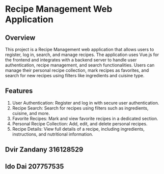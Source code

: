 # Recipe Management Web Application
## Overview
This project is a Recipe Management web application that allows users to register, log in, search, and manage recipes. The application uses Vue.js for the frontend and integrates with a backend server to handle user authentication, recipe management, and search functionalities. Users can manage their personal recipe collection, mark recipes as favorites, and search for new recipes using filters like ingredients and cuisine type.

## Features
1. User Authentication: Register and log in with secure user authentication.
2. Recipe Search: Search for recipes using filters such as ingredients, cuisine, and more.
3. Favorite Recipes: Mark and view favorite recipes in a dedicated section.
4. Personal Recipe Collection: Add, edit, and delete personal recipes. 
5. Recipe Details: View full details of a recipe, including ingredients, instructions, and nutritional information.


## Dvir Zandany 316128529

## Ido Dai 207757535
